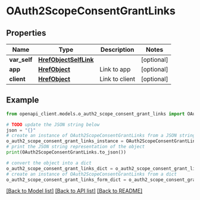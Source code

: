 # OAuth2ScopeConsentGrantLinks


## Properties

Name | Type | Description | Notes
------------ | ------------- | ------------- | -------------
**var_self** | [**HrefObjectSelfLink**](HrefObjectSelfLink.md) |  | [optional] 
**app** | [**HrefObject**](HrefObject.md) | Link to app | [optional] 
**client** | [**HrefObject**](HrefObject.md) | Link to client | [optional] 

## Example

```python
from openapi_client.models.o_auth2_scope_consent_grant_links import OAuth2ScopeConsentGrantLinks

# TODO update the JSON string below
json = "{}"
# create an instance of OAuth2ScopeConsentGrantLinks from a JSON string
o_auth2_scope_consent_grant_links_instance = OAuth2ScopeConsentGrantLinks.from_json(json)
# print the JSON string representation of the object
print(OAuth2ScopeConsentGrantLinks.to_json())

# convert the object into a dict
o_auth2_scope_consent_grant_links_dict = o_auth2_scope_consent_grant_links_instance.to_dict()
# create an instance of OAuth2ScopeConsentGrantLinks from a dict
o_auth2_scope_consent_grant_links_form_dict = o_auth2_scope_consent_grant_links.from_dict(o_auth2_scope_consent_grant_links_dict)
```
[[Back to Model list]](../README.md#documentation-for-models) [[Back to API list]](../README.md#documentation-for-api-endpoints) [[Back to README]](../README.md)


